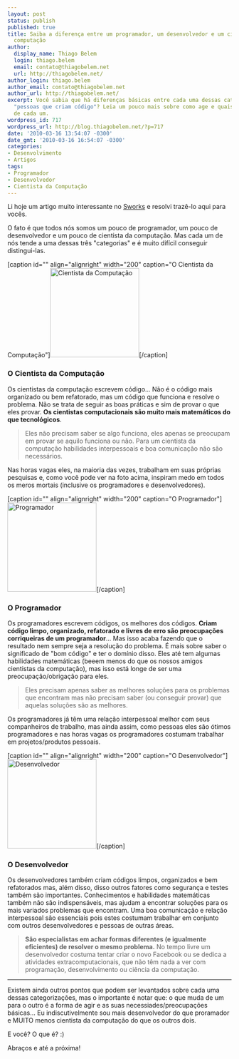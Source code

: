 ```yaml
---
layout: post
status: publish
published: true
title: Saiba a diferença entre um programador, um desenvolvedor e um cientista da
  computação
author:
  display_name: Thiago Belem
  login: thiago.belem
  email: contato@thiagobelem.net
  url: http://thiagobelem.net/
author_login: thiago.belem
author_email: contato@thiagobelem.net
author_url: http://thiagobelem.net/
excerpt: Você sabia que há diferenças básicas entre cada uma dessas categorias de
  "pessoas que criam código"? Leia um pouco mais sobre como age e quais são as preocupações
  de cada um.
wordpress_id: 717
wordpress_url: http://blog.thiagobelem.net/?p=717
date: '2010-03-16 13:54:07 -0300'
date_gmt: '2010-03-16 16:54:07 -0300'
categories:
- Desenvolvimento
- Artigos
tags:
- Programador
- Desenvolvedor
- Cientista da Computação
---
```

<p>Li hoje um artigo muito interessante no <a href="http://www.skorks.com/2010/03/the-difference-between-a-developer-a-programmer-and-a-computer-scientist/" title="The Difference Between A Developer, A Programmer And A Computer Scientist" target="_blank">Sworks</a> e resolvi trazê-lo aqui para vocês.</p>
<p>O fato é que todos nós somos um pouco de programador, um pouco de desenvolvedor e um pouco de cientista da computação. Mas cada um de nós tende a uma dessas três "categorias" e é muito difícil conseguir distingui-las.</p>
<p>[caption id="" align="alignright" width="200" caption="O Cientista da Computação"]<img alt="Cientista da Computação" src="http://blog.thiagobelem.net/arquivos/2010/03/cs.jpg" title="Cientista da Computação" width="200" />[/caption]</p>
<h3>O Cientista da Computação</h3>
<p>Os cientistas da computação escrevem código... Não é o código mais organizado ou bem refatorado, mas um código que funciona e resolve o problema. Não se trata de seguir as boas práticas e sim de provar o que eles provar. <strong>Os cientistas computacionais são muito mais matemáticos do que tecnológicos</strong>.</p>
<blockquote><p>Eles não precisam saber se algo funciona, eles apenas se preocupam em provar se aquilo funciona ou não. Para um cientista da computação habilidades interpessoais e boa comunicação não são necessários.</p></blockquote>
<p> Nas horas vagas eles, na maioria das vezes, trabalham em suas próprias pesquisas e, como você pode ver na foto acima, inspiram medo em todos os meros mortais (inclusive os programadores e desenvolvedores).</p>
<p>[caption id="" align="alignright" width="200" caption="O Programador"]<img alt="Programador" src="http://blog.thiagobelem.net/arquivos/2010/03/programmer.jpg" title="Programador" width="200" />[/caption]</p>
<h3>O Programador</h3>
<p>Os programadores escrevem códigos, os melhores dos códigos. <strong>Criam código limpo, organizado, refatorado e livres de erro são preocupações corriqueiras de um programador</strong>... Mas isso acaba fazendo que o resultado nem sempre seja a resolução do problema. É mais sobre saber o significado de "bom código" e ter o domínio disso. Eles até tem algumas habilidades matemáticas (beeem menos do que os nossos amigos cientistas da computação), mas isso está longe de ser uma preocupação/obrigação para eles.</p>
<blockquote><p>Eles precisam apenas saber as melhores soluções para os problemas que encontram mas não precisam saber (ou conseguir provar) que aquelas soluções são as melhores.</p></blockquote>
<p>Os programadores já têm uma relação interpessoal melhor com seus companheiros de trabalho, mas ainda assim, como pessoas eles são ótimos programadores e nas horas vagas os programadores costumam trabalhar em projetos/produtos pessoais.</p>
<p>[caption id="" align="alignright" width="200" caption="O Desenvolvedor"]<img alt="Desenvolvedor" src="http://blog.thiagobelem.net/arquivos/2010/03/developer.jpg" title="Desenvolvedor" width="200" />[/caption]</p>
<h3>O Desenvolvedor</h3>
<p>Os desenvolvedores também criam códigos limpos, organizados e bem refatorados mas, além disso, disso outros fatores como segurança e testes também são importantes. Conhecimentos e habilidades matemáticas também não são indispensáveis, mas ajudam a encontrar soluções para os mais variados problemas que encontram. Uma boa comunicação e relação interpessoal são essenciais pois estes costumam trabalhar em conjunto com outros desenvolvedores e pessoas de outras áreas.</p>
<blockquote><p><strong>São especialistas em achar formas diferentes (e igualmente eficientes) de resolver o mesmo problema.</strong> No tempo livre um desenvolvedor costuma tentar criar o novo Facebook ou se dedica a atividades extracomputacionais, que não têm nada a ver com programação, desenvolvimento ou ciência da computação.</p></blockquote>
<hr />
<p>Existem ainda outros pontos que podem ser levantados sobre cada uma dessas categorizações, mas o importante é notar que: o que muda de um para o outro é a forma de agir e as suas necessiades/preocupações básicas... Eu indiscutivelmente sou mais desenvolvedor do que proramador e MUITO menos cientista da computação do que os outros dois.</p>
<p>E você? O que é? :)</p>
<p>Abraços e até a próxima!</p>
